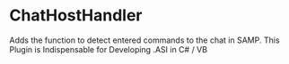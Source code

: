 # ChatHostHandler
Adds the function to detect entered commands to the chat in SAMP.  This Plugin is Indispensable for Developing .ASI in C# / VB
